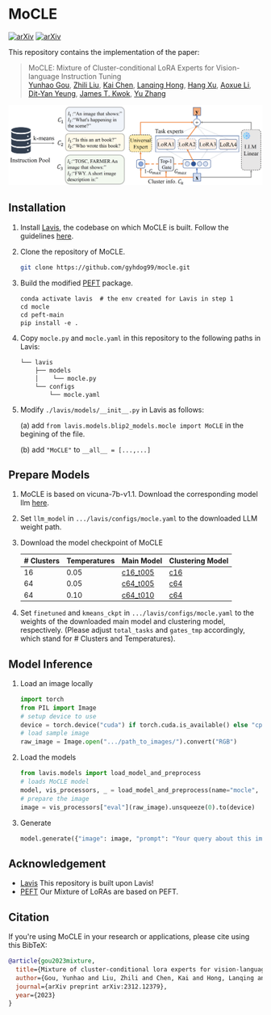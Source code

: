 # MoCLE
[![arXiv](https://img.shields.io/badge/arXiv-2312.12379-b31b1b.svg?style=plastic)](https://arxiv.org/abs/2312.12379) [![arXiv](https://img.shields.io/badge/Web-MoCLE-blue.svg?style=plastic)](https://kaichen1998.github.io/projects/mocle/)

This repository contains the implementation of the paper:

> MoCLE: Mixture of Cluster-conditional LoRA Experts for Vision-language Instruction Tuning <br>
> [Yunhao Gou](https://gyhdog.github.io/), [Zhili Liu](https://scholar.google.com/citations?user=FdR09jsAAAAJ&hl=zh-CN), [Kai Chen](https://kaichen1998.github.io/), [Lanqing Hong](https://scholar.google.com/citations?hl=zh-CN&user=2p7x6OUAAAAJ&view_op=list_works&sortby=pubdate), [Hang Xu](https://xuhangcn.github.io/), [Aoxue Li](https://dblp.org/pid/152/6095.html), [Dit-Yan Yeung](https://sites.google.com/view/dyyeung/home), [James T. Kwok](https://www.cse.ust.hk/~jamesk/), [Yu Zhang](https://yuzhanghk.github.io/) <br>

<!-- ![img](./images/overview.png) -->
<img src="./images/overview.png" alt="drawing" width="800"/>

## Installation


1. Install [Lavis](https://github.com/salesforce/LAVIS), the codebase on which MoCLE is built. Follow the guidelines [here](https://github.com/salesforce/LAVIS?tab=readme-ov-file#installation).

2. Clone the repository of MoCLE.

   ```bash
   git clone https://github.com/gyhdog99/mocle.git
   ```

3. Build the modified [PEFT](https://github.com/huggingface/peft) package.
    ```Shell
    conda activate lavis  # the env created for Lavis in step 1
    cd mocle
    cd peft-main
    pip install -e .
    ```

4. Copy ```mocle.py``` and ```mocle.yaml``` in this repository to the following paths in Lavis:

    ```
    └── lavis
        ├── models
        │    └── mocle.py
        └── configs   
            └── mocle.yaml
    ```

5. Modify ```./lavis/models/__init__.py``` in Lavis as follows:


    (a) add  ```from lavis.models.blip2_models.mocle import MoCLE``` in the begining of the file.
    
    (b) add ```"MoCLE"``` to ```__all__ = [...,...]```

## Prepare Models
1. MoCLE is based on vicuna-7b-v1.1. Download the corresponding model llm [here](https://huggingface.co/lmsys/vicuna-7b-v1.1).
2. Set ```llm_model``` in ```.../lavis/configs/mocle.yaml``` to the downloaded LLM weight path.
3. Download the model checkpoint of MoCLE

    | # Clusters | Temperatures | Main Model | Clustering Model |
    |--|----|-----|-----|
    | 16 | 0.05 | [c16_t005]() | [c16]() |
    | 64 | 0.05 | [c64_t005]() | [c64]() |
    | 64 | 0.10 | [c64_t010]() | [c64]() |
4. Set ```finetuned``` and ```kmeans_ckpt``` in ```.../lavis/configs/mocle.yaml``` to the weights of the downloaded main model and clustering model, respectively. 
(Please adjust ```total_tasks``` and ```gates_tmp``` accordingly, which stand for # Clusters and Temperatures). 

## Model Inference 

1. Load an image locally

    ```python
    import torch
    from PIL import Image
    # setup device to use
    device = torch.device("cuda") if torch.cuda.is_available() else "cpu"
    # load sample image
    raw_image = Image.open(".../path_to_images/").convert("RGB")
    ```

2. Load the models 

    ```python
    from lavis.models import load_model_and_preprocess
    # loads MoCLE model
    model, vis_processors, _ = load_model_and_preprocess(name="mocle", model_type="mocle", is_eval=True, device=device)
    # prepare the image
    image = vis_processors["eval"](raw_image).unsqueeze(0).to(device)
    ```

3. Generate

    ```python
    model.generate({"image": image, "prompt": "Your query about this image"})
    ```

## Acknowledgement
+ [Lavis](https://github.com/salesforce/LAVIS) This repository is built upon Lavis!
+ [PEFT](https://github.com/huggingface/peft) Our Mixture of LoRAs are based on PEFT.

## Citation

If you're using MoCLE in your research or applications, please cite using this BibTeX:

```bibtex
@article{gou2023mixture,
  title={Mixture of cluster-conditional lora experts for vision-language instruction tuning},
  author={Gou, Yunhao and Liu, Zhili and Chen, Kai and Hong, Lanqing and Xu, Hang and Li, Aoxue and Yeung, Dit-Yan and Kwok, James T and Zhang, Yu},
  journal={arXiv preprint arXiv:2312.12379},
  year={2023}
}
```